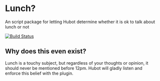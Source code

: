 # Lunch?

An script package for letting Hubot determine whether it is ok to talk about lunch or not

[![Build Status](https://travis-ci.org/arosenb2/hubot-lunch.png)](https://travis-ci.org/arosenb2/hubot-lunch)


## Why does this even exist?
Lunch is a touchy subject, but regardless of your thoughts or opinion, it should never be mentioned before 12pm. Hubot will gladly listen and enforce this belief with the plugin.
